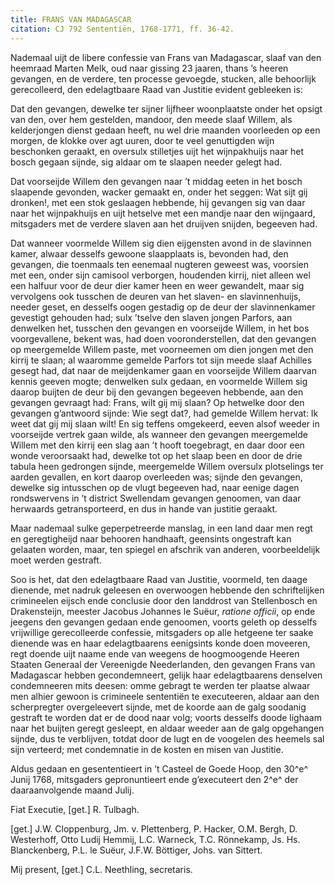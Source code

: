 ```yaml
---
title: FRANS VAN MADAGASCAR
citation: CJ 792 Sententiën, 1768-1771, ff. 36-42.
---
```


Nademaal uijt de libere confessie van Frans van Madagascar, slaaf van den heemraad Marten Melk, oud naar gissing 23 jaaren, thans ’s heeren gevangen, en de verdere, ten processe gevoegde, stucken, alle behoorlijk gerecolleerd, den edelagtbaare Raad van Justitie evident gebleeken is:

Dat den gevangen, dewelke ter sijner lijfheer woonplaatste onder het opsigt van den, over hem gestelden, mandoor, den meede slaaf Willem, als kelderjongen dienst gedaan heeft, nu wel drie maanden voorleeden op een morgen, de klokke over agt uuren, door te veel genuttigden wijn beschonken geraakt, en oversulx stilletjes uijt het wijnpakhuijs naar het bosch gegaan sijnde, sig aldaar om te slaapen needer gelegt had.

Dat voorseijde Willem den gevangen naar ’t middag eeten in het bosch slaapende gevonden, wacker gemaakt en, onder het seggen: Wat sijt gij dronken!, met een stok geslaagen hebbende, hij gevangen sig van daar naar het wijnpakhuijs en uijt hetselve met een mandje naar den wijngaard, mitsgaders met de verdere slaven aan het druijven snijden, begeeven had.

Dat wanneer voormelde Willem sig dien eijgensten avond in de slavinnen kamer, alwaar desselfs gewoone slaapplaats is, bevonden had, den gevangen, die toenmaals ten eenemaal nugteren geweest was, voorsien met een, onder sijn camisool verborgen, houdenden kirrij, niet alleen wel een halfuur voor de deur dier kamer heen en weer gewandelt, maar sig vervolgens ook tusschen de deuren van het slaven- en slavinnenhuijs, needer geset, en desselfs oogen gestadig op de deur der slavinnenkamer gevestigt gehouden had; sulx ’tselve den slaven jongen Parfors, aan denwelken het, tusschen den gevangen en voorseijde Willem, in het bos voorgevallene, bekent was, had doen vooronderstellen, dat den gevangen op meergemelde Willem paste, met voorneemen om dien jongen met den kirrij te slaan; al waaromme gemelde Parfors tot sijn meede slaaf Achilles gesegt had, dat naar de meijdenkamer gaan en voorseijde Willem daarvan kennis geeven mogte; denwelken sulx gedaan, en voormelde Willem sig daarop buijten de deur bij den gevangen begeeven hebbende, aan den gevangen gevraagt had: Frans, wilt gij mij slaan? Op hetwelke door den gevangen g’antwoord sijnde: Wie segt dat?, had gemelde Willem hervat: Ik weet dat gij mij slaan wilt! En sig teffens omgekeerd, eeven alsof weeder in voorseijde vertrek gaan wilde, als wanneer den gevangen meergemelde Willem met den kirrij een slag aan ’t hooft toegebragt, en daar door een wonde veroorsaakt had, dewelke tot op het slaap been en door de drie tabula heen gedrongen sijnde, meergemelde Willem oversulx plotselings ter aarden gevallen, en kort daarop overleeden was; sijnde den gevangen, dewelke sig intusschen op de vlugt begeeven had, naar eenige dagen rondswervens in ’t district Swellendam gevangen genoomen, van daar herwaards getransporteerd, en dus in hande van justitie geraakt.

Maar nademaal sulke geperpetreerde manslag, in een land daar men regt en geregtigheijd naar behooren handhaaft, geensints ongestraft kan gelaaten worden, maar, ten spiegel en afschrik van anderen, voorbeeldelijk moet werden gestraft.

Soo is het, dat den edelagtbaare Raad van Justitie, voormeld, ten daage dienende, met nadruk geleesen en overwoogen hebbende den schriftelijken crimineelen eijsch ende conclusie door den landdrost van Stellenbosch en Drakensteijn, meester Jacobus Johannes le Suëur, *ratione officii*, op ende jeegens den gevangen gedaan ende genoomen, voorts geleth op desselfs vrijwillige gerecolleerde confessie, mitsgaders op alle hetgeene ter saake dienende was en haar edelagtbaarens eenigsints konde doen moveeren, regt doende uijt naame ende van weegens de hoogmoogende Heeren Staaten Generaal der Vereenigde Neederlanden, den gevangen Frans van Madagascar hebben gecondemneert, gelijk haar edelagtbaarens denselven condemneeren mits deesen: omme gebragt te werden ter plaatse alwaar men alhier gewoon is crimineele sententiën te executeeren, aldaar aan den scherpregter overgeleevert sijnde, met de koorde aan de galg soodanig gestraft te worden dat er de dood naar volg; voorts desselfs doode lighaam naar het buijten geregt gesleept, en aldaar weeder aan de galg opgehangen sijnde, dus te verblijven, totdat door de lugt en de voogelen des heemels sal sijn verteerd; met condemnatie in de kosten en misen van Justitie.

Aldus gedaan en gesententieert in ’t Casteel de Goede Hoop, den 30^e^ Junij 1768, mitsgaders gepronuntieert ende g’executeert den 2^e^ der daaraanvolgende maand Julij.

Fiat Executie, \[get.\] R. Tulbagh.

\[get.\] J.W. Cloppenburg, Jm. v. Plettenberg, P. Hacker, O.M. Bergh, D. Westerhoff, Otto Ludij Hemmij, L.C. Warneck, T.C. Rönnekamp, Js. Hs. Blanckenberg, P.L. le Suëur, J.F.W. Böttiger, Johs. van Sittert.

Mij present, \[get.\] C.L. Neethling, secretaris.

